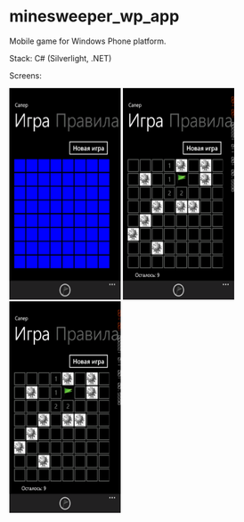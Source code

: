 # minesweeper_wp_app

Mobile game for Windows Phone platform.

Stack: C# (Silverlight, .NET)

Screens:

<img src="_readme/images/gamepage.png" width="200" height="380">

<img src="_readme/images/ingame1.png" width="200" height="380">

<img src="_readme/images/ingame1.png" width="200" height="380">
